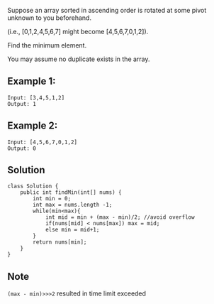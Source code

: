 Suppose an array sorted in ascending order is rotated at some pivot unknown to you beforehand.

(i.e.,  [0,1,2,4,5,6,7] might become  [4,5,6,7,0,1,2]).

Find the minimum element.

You may assume no duplicate exists in the array.

## Example 1:
```
Input: [3,4,5,1,2] 
Output: 1
```

## Example 2:
```
Input: [4,5,6,7,0,1,2]
Output: 0
```

## Solution
```
class Solution {
    public int findMin(int[] nums) {
        int min = 0;
        int max = nums.length -1;
        while(min<max){
            int mid = min + (max - min)/2; //avoid overflow
            if(nums[mid] < nums[max]) max = mid;
            else min = mid+1;
        }
        return nums[min];
    }
}
```

## Note
`(max - min)>>>2` resulted in time limit exceeded